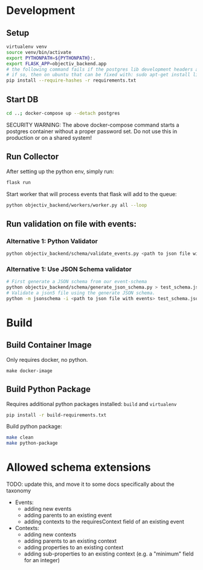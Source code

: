 
# Development
## Setup
```bash
virtualenv venv
source venv/bin/activate
export PYTHONPATH=${PYTHONPATH}:.
export FLASK_APP=objectiv_backend.app
# the following command fails if the postgres lib development headers are not present
# if so, then on ubuntu that can be fixed with: sudo apt-get install libpq-dev
pip install --require-hashes -r requirements.txt
```

## Start DB
```bash
cd ..; docker-compose up --detach postgres
```
SECURITY WARNING: The above docker-compose command starts a postgres container  without a proper password
set. Do not use this in production or on a shared system!
## Run Collector
After setting up the python env, simply run:
```bash
flask run
```
Start worker that will process events that flask will add to the queue:
```bash
python objectiv_backend/workers/worker.py all --loop
```
 
## Run validation on file with events:
### Alternative 1: Python Validator
```bash
python objectiv_backend/schema/validate_events.py <path to json file with events>
```

### Alternative 1: Use JSON Schema validator
```bash
# First generate a JSON schema from our event-schema
python objectiv_backend/schema/generate_json_schema.py > test_schema.json
# Validate a json5 file using the generate JSON schema.
python -m jsonschema -i <path to json file with events> test_schema.json
```

# Build
## Build Container Image
Only requires docker, no python.
```
make docker-image
```

## Build Python Package
Requires additional python packages installed: `build` and `virtualenv`
```bash
pip install -r build-requirements.txt
```

Build python package:
```bash
make clean
make python-package
```


# Allowed schema extensions
TODO: update this, and move it to some docs specifically about the taxonomy
* Events:
    * adding new events
    * adding parents to an existing event
    * adding contexts to the requiresContext field of an existing event
* Contexts:
    * adding new contexts
    * adding parents to an existing context
    * adding properties to an existing context
    * adding sub-properties to an existing context (e.g. a "minimum" field for an integer)

